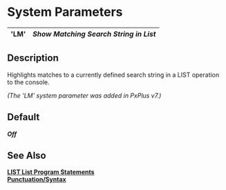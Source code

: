 # System Parameters

**'LM'** |  **_Show Matching Search String in List_**  
---|---  
  
##  Description

Highlights matches to a currently defined search string in a LIST operation to the console.

_(The 'LM' system parameter was added in PxPlus v7.)_

##  Default

**_Off_**

## See Also

[**LIST List Program Statements**](../directives/list.md)  
[**Punctuation/Syntax**](../introduction/punctuation~syntax.md)
